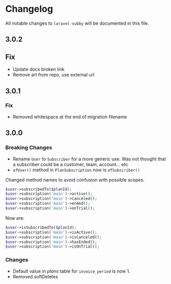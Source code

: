 # Changelog

All notable changes to `laravel-subby` will be documented in this file.

## 3.0.2

## Fix

- Update docs broken link
- Remove art from repo, use external url

## 3.0.1

### Fix

- Removed whitespace at the end of migration filename

## 3.0.0

### Breaking Changes

- Rename `User` to `Subscriber` for a more generic use. Was not thought that a subscriber could be a customer, team,
  account... etc
- `ofUser()` method in `PlanSubscription` now is `ofSubscriber()`

Changed method names to avoid confusion with possible scopes.

```php
$user->subscribedTo($planId);
$user->subscription('main')->active();
$user->subscription('main')->canceled();
$user->subscription('main')->ended();
$user->subscription('main')->onTrial();
```

Now are:

```php
$user->isSubscribedTo($planId);
$user->subscription('main')->isActive();
$user->subscription('main')->isCanceled();
$user->subscription('main')->hasEnded();
$user->subscription('main')->isOnTrial();
```

### Changes

- Default value in *plans* table for `invoice_period` is now 1.
- Removed softDeletes
